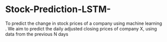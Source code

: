 # Stock-Prediction-LSTM-
To predict the change in stock prices of a company using machine learning .  We aim to predict the daily adjusted closing prices of company X, using data from the previous N days
